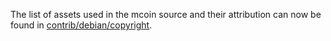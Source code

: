 The list of assets used in the mcoin source and their attribution can now be found in [contrib/debian/copyright](../contrib/debian/copyright).
